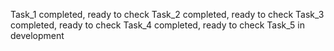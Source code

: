 Task_1 completed, ready to check
Task_2 completed, ready to check
Task_3 completed, ready to check
Task_4 completed, ready to check
Task_5 in development
